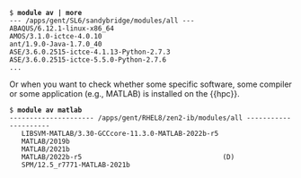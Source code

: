 <pre><code>$ <b>module av | more</b>
--- /apps/gent/SL6/sandybridge/modules/all ---
ABAQUS/6.12.1-linux-x86_64
AMOS/3.1.0-ictce-4.0.10
ant/1.9.0-Java-1.7.0_40
ASE/3.6.0.2515-ictce-4.1.13-Python-2.7.3
ASE/3.6.0.2515-ictce-5.5.0-Python-2.7.6
...
</code></pre>

Or when you want to check whether some specific software, some compiler or some
application (e.g., MATLAB) is installed on the {{hpc}}.

<pre><code>$ <b>module av matlab</b>
--------------------- /apps/gent/RHEL8/zen2-ib/modules/all ---------------------
   LIBSVM-MATLAB/3.30-GCCcore-11.3.0-MATLAB-2022b-r5
   MATLAB/2019b
   MATLAB/2021b
   MATLAB/2022b-r5                                   (D)
   SPM/12.5_r7771-MATLAB-2021b
</code></pre>
